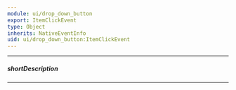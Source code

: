 ```yaml
---
module: ui/drop_down_button
export: ItemClickEvent
type: Object
inherits: NativeEventInfo
uid: ui/drop_down_button:ItemClickEvent
---
```

---
##### shortDescription
<!-- Description goes here -->

---
<!-- Description goes here -->
